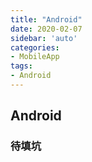 ```yaml
---
title: "Android"
date: 2020-02-07
sidebar: 'auto'
categories:
- MobileApp
tags:
- Android
---
```


## Android

### 待填坑